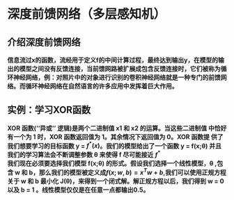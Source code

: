# 深度前馈网络（多层感知机）
## 介绍深度前馈网络
**信息流过x的函数，流经用于定义f的中间计算过程，最终达到输出y，在模型的输出的模型之间没有反馈连接，当前馈网路被扩展成包含反馈连接时，它们被称为循环神经网络，例：对照片中的对象进行识别的卷积神经网络就是一种专门的前馈网络。而循环神经网络在自然语言的许多应用中发挥着巨大作用。**  
## 实例：学习XOR函数
**XOR 函数(‘‘异或’’ 逻辑)是两个二进制值 x1 和 x2 的运算。当这些二进制值 中恰好有一个为 1 时，XOR 函数返回值为 1。其余情况下返回值为 0。XOR 函数提 供了我们想要学习的目标函数 y = $f^{*}(x)$。我们的模型给出了一个函数 y = f(x;θ) 并且我们的学习算法会不断调整参数 θ 来使得 f 尽可能接近**
**$f^{*}$**  
**我们现在必须要选择我们模型 f(x;θ) 的形式。假设我们选择一个线性模型，θ ,包含 w 和 b，那么我们的模型被定义成$f(x;w,b) = x^{T}w+b$,我们可以使用正规方程关于 w 和 b 最小化 J(θ)，来得到一个闭式解。解正规方程以后，我们得到 w = 0 以及 b = 1 。线性模型仅仅是在任意一点都输出0.5。**  

